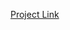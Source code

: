 [Project Link](https://github.com/karanjeet-singh-ub/CSE574_Machine_Learning/blob/master/Project_1/project_1.pdf)
